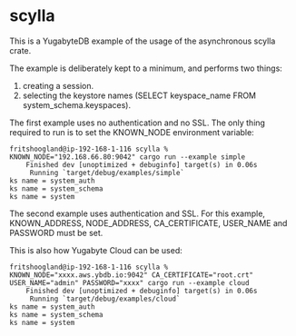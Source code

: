 # scylla 
This is a YugabyteDB example of the usage of the asynchronous scylla crate.

The example is deliberately kept to a minimum, and performs two things:
1. creating a session.
2. selecting the keystore names (SELECT keyspace_name FROM system_schema.keyspaces).

The first example uses no authentication and no SSL.
The only thing required to run is to set the KNOWN_NODE environment variable:

```shell
fritshoogland@ip-192-168-1-116 scylla % KNOWN_NODE="192.168.66.80:9042" cargo run --example simple
    Finished dev [unoptimized + debuginfo] target(s) in 0.06s
     Running `target/debug/examples/simple`
ks name = system_auth
ks name = system_schema
ks name = system
```

The second example uses authentication and SSL.
For this example, KNOWN_ADDRESS, NODE_ADDRESS, CA_CERTIFICATE, USER_NAME and PASSWORD must be set.

This is also how Yugabyte Cloud can be used:
```shell
fritshoogland@ip-192-168-1-116 scylla % KNOWN_NODE="xxxx.aws.ybdb.io:9042" CA_CERTIFICATE="root.crt" USER_NAME="admin" PASSWORD="xxxx" cargo run --example cloud
    Finished dev [unoptimized + debuginfo] target(s) in 0.06s
     Running `target/debug/examples/cloud`
ks name = system_auth
ks name = system_schema
ks name = system
```